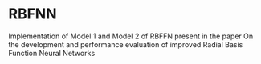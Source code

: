 # RBFNN
Implementation of Model 1 and Model 2 of RBFFN present in the paper On the development and performance evaluation of improved Radial Basis Function Neural Networks
